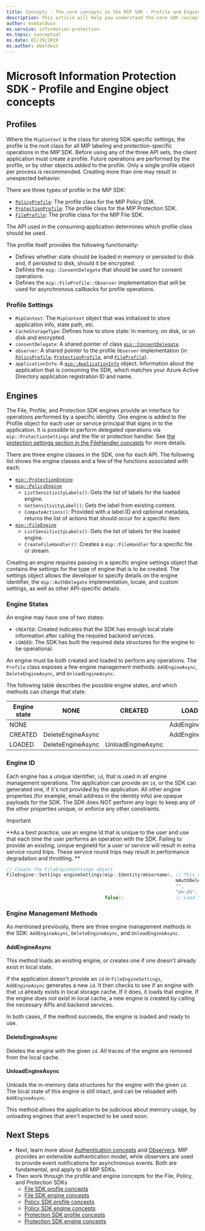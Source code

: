 ```yaml
---
title: Concepts - The core concepts in the MIP SDK - Profile and Engine
description: This article will help you understand the core SDK concepts called the Profile and Engine, which are created during application initialization.
author: msmbaldwin
ms.service: information-protection
ms.topic: conceptual
ms.date: 07/29/2019
ms.author: mbaldwin
---
```


# Microsoft Information Protection SDK - Profile and Engine object concepts

## Profiles

Where the `MipContext` is the class for storing SDK-specific settings, the profile is the root class for all MIP labeling and protection-specific operations in the MIP SDK. Before using any of the three API sets, the client application must create a profile. Future operations are performed by the profile, or by other objects *added* to the profile. Only a single profile object per process is recommended. Creating more than one may result in unexpected behavior. 

There are three types of profile in the MIP SDK:

- [`PolicyProfile`](reference/class_mip_policyprofile.md): The profile class for the MIP Policy SDK.
- [`ProtectionProfile`](reference/class_mip_protectionprofile.md): The profile class for the MIP Protection SDK.
- [`FileProfile`](reference/class_mip_fileprofile.md): The profile class for the MIP File SDK.

The API used in the consuming application determines which profile class should be used.

The profile itself provides the following functionality:

- Defines whether state should be loaded in memory or persisted to disk and, if persisted to disk, should it be encrypted.
- Defines the `mip::ConsentDelegate` that should be used for consent operations.
- Defines the `mip::FileProfile::Observer` implementation that will be used for asynchronous callbacks for profile operations.

### Profile Settings

- `MipContext`: The `MipContext` object that was initialized to store application info, state path, etc.
- `CacheStorageType`: Defines how to store state: In memory, on disk, or on disk and encrypted.
- `consentDelegate`: A shared pointer of class [`mip::ConsentDelegate`](reference/class_mip_consentdelegate.md).
- `observer`: A shared pointer to the profile `Observer` implementation (in [`PolicyProfile`](reference/class_mip_policyprofile_observer.md), [`ProtectionProfile`](reference/class_mip_protectionprofile_observer.md), and [`FileProfile`](reference/class_mip_fileprofile_observer.md)).
- `applicationInfo`: A [`mip::ApplicationInfo`](reference/mip-enums-and-structs.md#structures) object. Information about the application that is consuming the SDK, which matches your Azure Active Directory application registration ID and name.

## Engines

The File, Profile, and Protection SDK engines provide an interface for operations performed by a specific identity. One engine is added to the Profile object for each user or service principal that signs in to the application. It is possible to perform delegated operations via `mip::ProtectionSettings` and the file or protection handler. See [the protection settings section in the FileHandler concepts](concept-handler-file-cpp.md) for more details.

There are three engine classes in the SDK, one for each API. The following list shows the engine classes and a few of the functions associated with each:

- [`mip::ProtectionEngine`](reference/class_mip_protectionengine.md)
- [`mip::PolicyEngine`](reference/class_mip_policyengine.md)
  - `ListSensitivityLabels()`: Gets the list of labels for the loaded engine.
  - `GetSensitivityLabel()`: Gets the label from existing content.
  - `ComputeActions()`: Provided with a label ID and optional metadata, returns the list of actions that should occur for a specific item.
- [`mip::FileEngine`](reference/class_mip_fileengine.md)
  - `ListSensitivityLabels()`: Gets the list of labels for the loaded engine.
  - `CreateFileHandler()`: Creates a `mip::FileHandler` for a specific file or stream.

Creating an engine requires passing in a specific engine settings object that contains the settings for the type of engine that is to be created. The settings object allows the developer to specify details on the engine identifier, the `mip::AuthDelegate` implementation, locale, and custom settings, as well as other API-specific details.

### Engine States

An engine may have one of two states:

- `CREATED`: Created indicates that the SDK has enough local state information after calling the required backend services.
- `LOADED`: The SDK has built the required data structures for the engine to be operational.

An engine must be both created and loaded to perform any operations. The `Profile` class exposes a few engine management methods: `AddEngineAsync`, `DeleteEngineAsync`, and `UnloadEngineAsync`.

The following table describes the possible engine states, and which methods can change that state:

| Engine state | NONE              | CREATED           | LOADED         |
|--------------|-------------------|-------------------|----------------|
| NONE         |                   |                   | AddEngineAsync |
| CREATED      | DeleteEngineAsync |                   | AddEngineAsync |
| LOADED       | DeleteEngineAsync | UnloadEngineAsync |                |

### Engine ID

Each engine has a unique identifier, `id`, that is used in all engine management operations. The application can provide an `id`, or the SDK can generated one, if it's not provided by the application. All other engine properties (for example, email address in the identity info) are opaque payloads for the SDK. The SDK does NOT perform any logic to keep any of the other properties unique, or enforce any other constraints. 

> [!IMPORTANT]
> **As a best practice, use an engine Id that is unique to the user and use that each time the user performs an operation with the SDK. Failing to provide an existing, unique engineId for a user or service will result in extra service round trips. These service round trips may result in performance degradation and throttling. **

```cpp
// Create the FileEngineSettings object
FileEngine::Settings engineSettings(mip::Identity(mUsername), // This will be the engine ID. UPN, email address, or other unique user identifiers are recommended. 
													          mAuthDelegate,            // authDelegate implementation 
													          "",                       // ClientData
													          "en-US",                  // Client Locale
                                    false);                   // Load Sensitive Information Types
```

### Engine Management Methods

As mentioned previously, there are three engine management methods in the SDK: `AddEngineAsync`, `DeleteEngineAsync`, and `UnloadEngineAsync`.

#### AddEngineAsync

This method loads an existing engine, or creates one if one doesn't already exist in local state.

If the application doesn't provide an `id` in `FileEngineSettings`, `AddEngineAsync` generates a new `id`. It then checks to see if an engine with that `id` already exists in local storage cache. If it does, it loads that engine. If the engine does *not* exist in local cache, a new engine is created by calling the necessary APIs and backend services.

In both cases, if the method succeeds, the engine is loaded and ready to use.

#### DeleteEngineAsync

Deletes the engine with the given `id`. All traces of the engine are removed from the local cache.

#### UnloadEngineAsync

Unloads the in-memory data structures for the engine with the given `id`. The local state of this engine is still intact, and can be reloaded with `AddEngineAsync`.

This method allows the application to be judicious about memory usage, by unloading engines that aren't expected to be used soon.

## Next Steps

- Next, learn more about [Authentication concepts](concept-authentication-cpp.md) and [Observers](concept-async-observers.md). MIP provides an extensible authentication model, while observers are used to provide event notifications for asynchronous events. Both are fundamental, and apply to all MIP SDKs.
- Then work through the profile and engine concepts for the File, Policy, and Protection SDKs
  - [File SDK profile concepts](concept-profile-engine-file-profile-cpp.md)
  - [File SDK engine concepts](concept-profile-engine-file-engine-cpp.md)
  - [Policy SDK profile concepts](concept-profile-engine-policy-profile-cpp.md)
  - [Policy SDK engine concepts](concept-profile-engine-policy-engine-cpp.md)
  - [Protection SDK profile concepts](concept-profile-engine-protection-profile-cpp.md)
  - [Protection SDK engine concepts](concept-profile-engine-protection-engine-cpp.md)  
